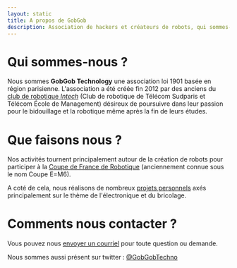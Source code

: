 ```yaml
---
layout: static
title: A propos de GobGob
description: Association de hackers et créateurs de robots, qui sommes-nous et comment nous contacter.
---
```


# Qui sommes-nous ?

Nous sommes **GobGob Technology** une association loi 1901 basée en région parisienne. L'association a été créée fin 2012 par des anciens du [club de robotique *Intech*](http://www.club-intech.fr/) (Club de robotique de Télécom Sudparis et Télécom École de Management) désireux de poursuivre dans leur passion pour le bidouillage et la robotique même après la fin de leurs études.

# Que faisons nous ?

Nos activités tournent principalement autour de la création de robots pour participer à la [Coupe de France de Robotique](http://www.planete-sciences.org/robot/index.php?section=pages&pageid=79) (anciennement connue sous le nom Coupe E=M6).

A coté de cela, nous réalisons de nombreux [projets personnels](projets) axés principalement sur le thème de l'électronique et du bricolage.

# Comments nous contacter ?

Vous pouvez nous [envoyer un courriel](mailto:contact@gobgob-technology.fr) pour toute question ou demande.

Nous sommes aussi présent sur twitter : [@GobGobTechno](https://twitter.com/GobGobTechno)